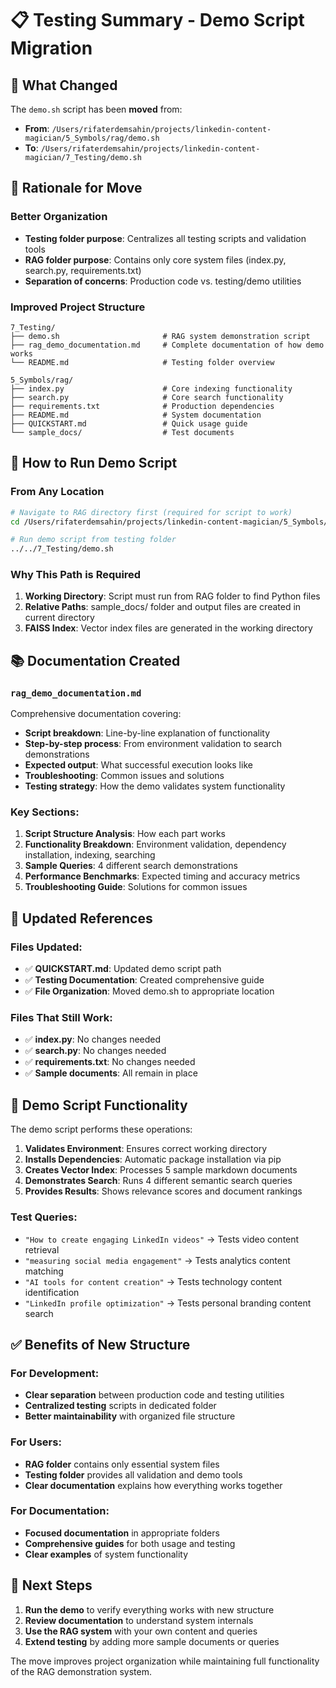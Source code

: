 # 📋 Testing Summary - Demo Script Migration

## 🔄 What Changed

The `demo.sh` script has been **moved** from:
- **From**: `/Users/rifaterdemsahin/projects/linkedin-content-magician/5_Symbols/rag/demo.sh`
- **To**: `/Users/rifaterdemsahin/projects/linkedin-content-magician/7_Testing/demo.sh`

## 🎯 Rationale for Move

### Better Organization
- **Testing folder purpose**: Centralizes all testing scripts and validation tools
- **RAG folder purpose**: Contains only core system files (index.py, search.py, requirements.txt)
- **Separation of concerns**: Production code vs. testing/demo utilities

### Improved Project Structure
```
7_Testing/
├── demo.sh                       # RAG system demonstration script
├── rag_demo_documentation.md     # Complete documentation of how demo works
└── README.md                     # Testing folder overview

5_Symbols/rag/
├── index.py                      # Core indexing functionality
├── search.py                     # Core search functionality  
├── requirements.txt              # Production dependencies
├── README.md                     # System documentation
├── QUICKSTART.md                 # Quick usage guide
└── sample_docs/                  # Test documents
```

## 🚀 How to Run Demo Script

### From Any Location
```bash
# Navigate to RAG directory first (required for script to work)
cd /Users/rifaterdemsahin/projects/linkedin-content-magician/5_Symbols/rag

# Run demo script from testing folder
../../7_Testing/demo.sh
```

### Why This Path is Required
1. **Working Directory**: Script must run from RAG folder to find Python files
2. **Relative Paths**: sample_docs/ folder and output files are created in current directory
3. **FAISS Index**: Vector index files are generated in the working directory

## 📚 Documentation Created

### `rag_demo_documentation.md`
Comprehensive documentation covering:
- **Script breakdown**: Line-by-line explanation of functionality
- **Step-by-step process**: From environment validation to search demonstrations
- **Expected output**: What successful execution looks like
- **Troubleshooting**: Common issues and solutions
- **Testing strategy**: How the demo validates system functionality

### Key Sections:
1. **Script Structure Analysis**: How each part works
2. **Functionality Breakdown**: Environment validation, dependency installation, indexing, searching
3. **Sample Queries**: 4 different search demonstrations
4. **Performance Benchmarks**: Expected timing and accuracy metrics
5. **Troubleshooting Guide**: Solutions for common issues

## 🔧 Updated References

### Files Updated:
- ✅ **QUICKSTART.md**: Updated demo script path
- ✅ **Testing Documentation**: Created comprehensive guide
- ✅ **File Organization**: Moved demo.sh to appropriate location

### Files That Still Work:
- ✅ **index.py**: No changes needed
- ✅ **search.py**: No changes needed  
- ✅ **requirements.txt**: No changes needed
- ✅ **Sample documents**: All remain in place

## 🎪 Demo Script Functionality

The demo script performs these operations:

1. **Validates Environment**: Ensures correct working directory
2. **Installs Dependencies**: Automatic package installation via pip
3. **Creates Vector Index**: Processes 5 sample markdown documents
4. **Demonstrates Search**: Runs 4 different semantic search queries
5. **Provides Results**: Shows relevance scores and document rankings

### Test Queries:
- `"How to create engaging LinkedIn videos"` → Tests video content retrieval
- `"measuring social media engagement"` → Tests analytics content matching  
- `"AI tools for content creation"` → Tests technology content identification
- `"LinkedIn profile optimization"` → Tests personal branding content search

## ✅ Benefits of New Structure

### For Development:
- **Clear separation** between production code and testing utilities
- **Centralized testing** scripts in dedicated folder
- **Better maintainability** with organized file structure

### For Users:
- **RAG folder** contains only essential system files
- **Testing folder** provides all validation and demo tools
- **Clear documentation** explains how everything works together

### For Documentation:
- **Focused documentation** in appropriate folders
- **Comprehensive guides** for both usage and testing
- **Clear examples** of system functionality

## 🎯 Next Steps

1. **Run the demo** to verify everything works with new structure
2. **Review documentation** to understand system internals
3. **Use the RAG system** with your own content and queries
4. **Extend testing** by adding more sample documents or queries

The move improves project organization while maintaining full functionality of the RAG demonstration system.